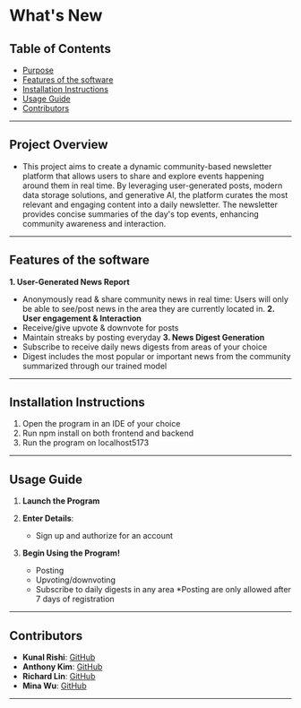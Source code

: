 # What's New



## Table of Contents
- [Purpose](#project-overview)
- [Features of the software](#features-of-the-software)
- [Installation Instructions](#installation-instructions)
- [Usage Guide](#usage-guide)
- [Contributors](#contributors)

---

## Project Overview
- This project aims to create a dynamic community-based newsletter platform that allows users to share and explore events happening around them in real time. By leveraging user-generated posts, modern data storage solutions, and generative AI, the platform curates the most relevant and engaging content into a daily newsletter. The newsletter provides concise summaries of the day's top events, enhancing community awareness and interaction.

---

## Features of the software
**1. User-Generated News Report**
- Anonymously read & share community news in real time: Users will only be able to see/post news in the area they are currently located in.
**2. User engagement & Interaction**
- Receive/give upvote & downvote for posts
- Maintain streaks by posting everyday
**3. News Digest Generation**
- Subscribe to receive daily news digests from areas of your choice
- Digest includes the most popular or important news from the community summarized through our trained model

---

## Installation Instructions
1. Open the program in an IDE of your choice
2. Run npm install on both frontend and backend
3. Run the program on localhost5173

---

## Usage Guide

1. **Launch the Program**

2. **Enter Details**:
    - Sign up and authorize for an account

3. **Begin Using the Program!**
    - Posting
    - Upvoting/downvoting
    - Subscribe to daily digests in any area
    *Posting are only allowed after 7 days of registration

---

## Contributors
- **Kunal Rishi**: [GitHub](https://github.com/plumedeneko)
- **Anthony Kim**: [GitHub](https://github.com/antmskim)
- **Richard Lin**: [GitHub](https://github.com/richardrLin)
- **Mina Wu**: [GitHub](https://github.com/MW0808)

---

